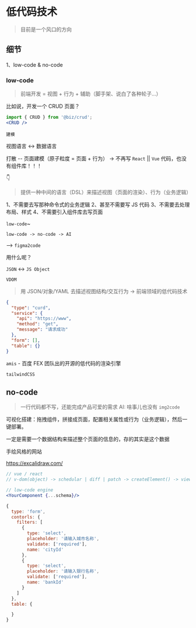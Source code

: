 # 低代码技术

> 目前是一个风口的方向

## 细节

1、low-code & no-code

### low-code

> 前端开发 = 视图 + 行为 + 辅助（脚手架、说白了各种轮子...）

比如说，开发一个 CRUD 页面？

```jsx
import { CRUD } from '@biz/crud';
<CRUD />
```

`建模`

视图语言 <-> 数据语言

打散 -- 页面建模（原子粒度 = 页面 + 行为） -> 不再写 `React` || `Vue` 代码，也没有组件库！！！

👇

> 提供一种中间的语言（DSL）来描述视图（页面的渲染）、行为（业务逻辑）

1、不需要去写那种命令式的业务逻辑
2、甚至不需要写 JS 代码
3、不需要去处理布局、样式
4、不需要引入组件库去写页面

`low-code`~

`low-code -> no-code -> AI`

--> `figma2code`

用什么呢？

`JSON` <-> `JS Object`

`VDOM`

> 用 JSON/对象/YAML 去描述视图结构/交互行为 -> 前端领域的低代码技术

```json
{
  "type": "curd",
  "service": {
    "api": "https://www",
    "method": "get",
    "message": "请求成功"
  },
  "form": [],
  "table": {}
}
```

`amis` - 百度 FEX 团队出的开源的低代码的渲染引擎

`tailwindCSS`


## no-code

> 一行代码都不写，还能完成产品可爱的需求
> AI: 啥事儿也没有 `img2code`

可视化搭建：拖拽组件，拼接成页面，配置相关属性或行为（业务逻辑），然后一键部署。

一定是需要一个数据结构来描述整个页面的信息的，存的其实是这个数据


手绘风格的网站

https://excalidraw.com/

```jsx
// vue / react
// v-dom(object) -> schedular | diff | patch -> createElement() -> view

// low-code engine
<YourComponent {...schema}/>

{
  type: 'form',
  contorls: {
    filters: [
      {
        type: 'select',
        placeholder: '请输入城市名称',
        validate: ['required'],
        name: 'cityId'
      },
      {
        type: 'select',
        placeholder: '请输入银行名称',
        validate: ['required'],
        name: 'bankId'
      }
    ]
  },
  table: {

  }
}
```

